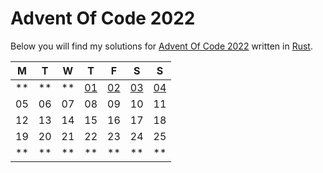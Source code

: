 # Advent Of Code 2022

Below you will find my solutions for [Advent Of Code 2022](https://adventofcode.com/2022) written in [Rust](https://www.rust-lang.org/).


| M | T | W | T | F | S | S |
| ------------- | ------------- | ------------- | ------------- | ------------- | ------------- | ------------- |
| ** | ** | ** | [01](./day1) | [02](./day2) | [03](./day3) | [04](./day4) |
| 05 | 06 | 07 | 08 | 09  | 10 | 11 |
| 12 | 13 | 14 | 15 | 16  | 17 | 18 |
| 19 | 20 | 21 | 22 | 23  | 24 | 25 |
| ** | ** | ** | ** | **  | ** | ** |
